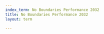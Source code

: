 ```yaml
---
index_term: No Boundaries Performance 2032
title: No Boundaries Performance 2032
layout: term

---
```


